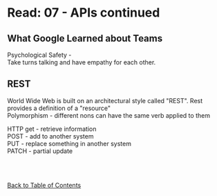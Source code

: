 # Read: 07 - APIs continued

## What Google Learned about Teams

Psychological Safety -  
Take turns talking and have empathy for each other.

## REST

World Wide Web is built on an architectural style called "REST". Rest provides a definition of a "resource"  
Polymorphism - different nons can have the same verb applied to them

HTTP get - retrieve information  
POST - add to another system  
PUT - replace something in another system  
PATCH - partial update

<br>
<br>

[Back to Table of Contents](../README.md)
